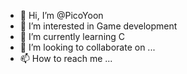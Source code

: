 - 👋 Hi, I’m @PicoYoon
- 👀 I’m interested in Game development
- 🌱 I’m currently learning C
- 💞️ I’m looking to collaborate on ...
- 📫 How to reach me ...

<!---
PicoYoon/PicoYoon is a ✨ special ✨ repository because its `README.md` (this file) appears on your GitHub profile.
You can click the Preview link to take a look at your changes.
--->
